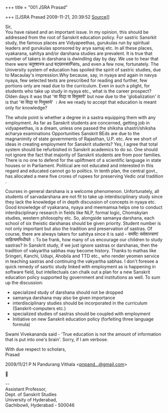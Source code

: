 +++
title = "001 JSRA Prasad"

+++
[[JSRA Prasad	2009-11-21, 20:39:52 [Source](https://groups.google.com/g/bvparishat/c/6f7QYwDHtEc)]]



Sir,  
You have raised and an important issue. In my opinion, this should be addressed from the root of Sanskrit education policy. For sastric Sansrkit study, the famous places are Vidyapeethas, gurukulas run by spiritual leaders and gurukulas sponsored by arya samaj etc. In all these places, vyakarana, sahitya and/or darshana studies are prevalent. It is true that number of takers in darshana is dwindling day by day. We use to hear that there were चतुश्शास्त्र and षट्छास्त्रपण्डितs, and even a few now, fortunately. The University system of education has spoiled the spirit of sastric studies, due to Macaulay's impression.Why because, say, in nyaya and again in navya nyaya, few selected texts are prescribed for reading and further, few portions only are read due to the curriculum. Even in such a plight, for students who take up study in nyaya etc., what is the career prospect? Olden days it was that 'सा विद्या या विमुक्तये' but now due to the 'globalization' it is that 'सा विद्या या नियुक्तये' । Are we ready to accept that education is meant only for knowledge?  
  
The whole point is whether a degree in a sastra equipping them with any employment. As far as Sanskrit students are concerned, getting job in vidyapeethas, is a dream, unless one passed the shiksha shastri/shiksha acharya examinations Opportunities Sanskrit BEds are due to the magnanimity of state governments of Rajasthan, U.P. etc. Are we short of ideas in creating employment for Sanskrit students? Yes, I agree that total system should be refurbished in Sanskrit academics to do so. One should not ignore the fact that majority of Sanskrit students are from poor families. There is no one to defend for the upliftment of a scientific language in state houses or in Parliament. Political are not educated and interested in this regard and educated cannot go to politics. In tenth plan, the central govt., has allocated a mere five crores of rupees for preserving Vedic oral tradition .  
  
Courses in general darshana is a welcome phenomenon. Unfortunately, all students of sarvadarshana are not fit to take up interdisciplinary study since they lack the knowledge of in depth discussion of concepts in nyaya etc. Good knowledge of vyakarana, nyaya and meemamsa helps one to conduct interdisciplinary research in fields like NLP, formal logic, Chomskyian studies, western philosophy etc. So, alongside samanya darshana, each school of six theistic darshanas should be given priority. Student number is not only important but also the tradition and preservation of sastras. Of course, there are always takers for sahitya since it is said - समष्टिः सर्वशास्त्राणां साहित्यमभिधीयते । To be frank, how many of us encourage our children to study sastras? In Sanskrit study, if we just ignore sastras or darshanas, then the tradition of vakyartha sabhas may become history. Thanks to mathas like Sringeri, Kanchi, Udupi, Ahobila and TTD etc., who render yeomen service in teaching sastras and continuing the vakyartha sabhas. I don't foresee a quick remedy of sasrtic study linked with employment as is happening in software field, but intellectuals can chalk out a plan for a new Sanskrit education policy supported by government and institutions as well. To sum up the discussion:  
  
- specialized study of darshana should not be dropped  
- samanya darshana may also be given importance  
- interdisciplinary studies should be incorporated in the curriculum (Sanskrit-computers etc.)  
- specialized studies of sastras should be coupled with employment  
- Initiative on new Sanskrit education policy (forfeiting three language formula)  
  
Swami Vivekananda said - 'True education is not the amount of information that is put into one's brain'. Sorry, if I am verbose.  
  
With due respect to scholars,  
Prasad

  
  

2009/11/21 P N Pandurang Vithala \<[pnpand...@gmail.com]()\>



  
  
  
--  
Assistant Professor,  
Dept. of Sanskrit Studies  
University of Hyderabad,  
Gachibowli, Hyderabad - 500046  
  


